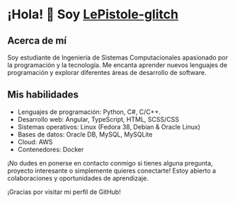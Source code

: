 # ¡Hola! 👋 Soy [LePistole-glitch](https://github.com/LePistole-glitch)

## Acerca de mí
Soy estudiante de Ingeniería de Sistemas Computacionales apasionado por la programación y la tecnología. Me encanta aprender nuevos lenguajes de programación y explorar diferentes áreas de desarrollo de software.

## Mis habilidades
- Lenguajes de programación: Python, C#, C/C++.
- Desarrollo web: Angular, TypeScript, HTML, SCSS/CSS
- Sistemas operativos: Linux (Fedora 38, Debian & Oracle Linux)
- Bases de datos: Oracle DB, MySQL, MySQLite
- Cloud: AWS
- Contenedores: Docker

¡No dudes en ponerse en contacto conmigo si tienes alguna pregunta, proyecto interesante o simplemente quieres conectarte! Estoy abierto a colaboraciones y oportunidades de aprendizaje.

¡Gracias por visitar mi perfil de GitHub!


<!---
LePistole-glitch/LePistole-glitch is a ✨ special ✨ repository because its `README.md` (this file) appears on your GitHub profile.
You can click the Preview link to take a look at your changes.
--->
